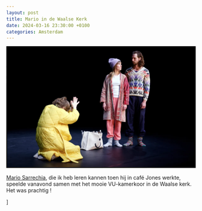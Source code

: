 ```yaml
---
layout: post
title: Mario in de Waalse Kerk
date: 2024-03-16 23:30:00 +0100
categories: Amsterdam
---
```


![Mario in de Waalse Kerk](../assets/warmewinkel.png)

[Mario Sarrechia](http://www.mariosarrechia.com/), die ik heb leren kannen toen hij in café Jones werkte, speelde vanavond samen met het mooie VU-kamerkoor in de Waalse kerk. Het was prachtig !

]